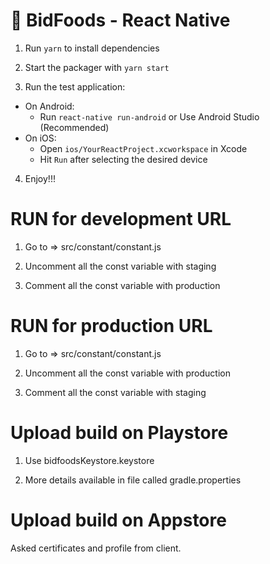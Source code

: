 # 🚀 BidFoods - React Native


1. Run `yarn` to install dependencies

2. Start the packager with `yarn start`

3. Run the test application:

- On Android:
  - Run `react-native run-android` or Use Android Studio (Recommended)
- On iOS:
  - Open `ios/YourReactProject.xcworkspace` in Xcode
  - Hit `Run` after selecting the desired device

4. Enjoy!!!

# RUN for development URL


1. Go to => src/constant/constant.js

2. Uncomment all the const variable with staging

3. Comment all the const variable with production


# RUN for production URL


1. Go to => src/constant/constant.js

2. Uncomment all the const variable with production

3. Comment all the const variable with staging


# Upload build on Playstore


1. Use bidfoodsKeystore.keystore

2. More details available in file called gradle.properties

# Upload build on Appstore

  Asked certificates and profile from client.



